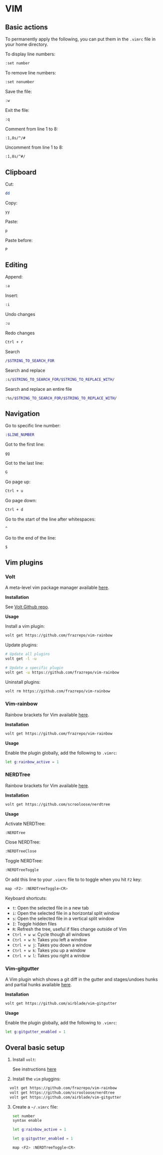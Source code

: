 # VIM

## Basic actions

To permanently apply the following, you can put them in the `.vimrc` file in your home directory.

To display line numbers:

```bash
:set number
```

To remove line numbers:

```bash
:set nonumber
```

Save the file:

```bash
:w
```

Exit the file:

```bash
:q
```

Comment from line 1 to 8:

```bash
:1,8s/^/#
```

Uncomment from line 1 to 8:

```bash
:1,8s/^#/
```

## Clipboard

Cut:

```bash
dd
```

Copy:

```bash
yy
```

Paste:

```bash
p
```

Paste before:

```bash
P
```

## Editing

Append:

```bash
:a
```

Insert:

```bash
:i
```

Undo changes

```bash
:u
```

Redo changes

```bash
Ctrl + r
```

Search

```bash
/$STRING_TO_SEARCH_FOR
```

Search and replace

```bash
:s/$STRING_TO_SEARCH_FOR/$STRING_TO_REPLACE_WITH/
```

Search and replace an entire file

```bash
:%s/$STRING_TO_SEARCH_FOR/$STRING_TO_REPLACE_WITH/
```

## Navigation

Go to specific line number:

```bash
:$LINE_NUMBER
```

Got to the first line:

```bash
gg
```

Got to the last line:

```bash
G
```

Go page up:

```bash
Ctrl + u
```

Go page down:

```bash
Ctrl + d
```

Go to the start of the line after whitespaces:

```bash
^
```

Go to the end of the line:

```bash
$
```

## Vim plugins

### Volt

A meta-level vim package manager available [here](https://github.com/vim-volt/volt).

**Installation**

See [Volt Github repo](https://github.com/vim-volt/volt#install).

**Usage**

Install a vim plugin:

```bash
volt get https://github.com/frazrepo/vim-rainbow
```

Update plugins:

```bash
# Update all plugins
volt get -l -u

# Update a specific plugin
volt get -u https://github.com/frazrepo/vim-rainbow
```

Uninstall plugins:

```bash
volt rm https://github.com/frazrepo/vim-rainbow
```

### Vim-rainbow

Rainbow brackets for Vim available [here](https://github.com/frazrepo/vim-rainbow).

**Installation**

```bash
volt get https://github.com/frazrepo/vim-rainbow
```

**Usage**

Enable the plugin globally, add the following to `.vimrc`:

```bash
let g:rainbow_active = 1
```

### NERDTree

Rainbow brackets for Vim available [here](https://github.com/scrooloose/nerdtree).

**Installation**

```bash
volt get https://github.com/scrooloose/nerdtree
```

**Usage**

Activate NERDTree:

```bash
:NERDTree 
```

Close NERDTree:

```bash
:NERDTreeClose 
```

Toggle NERDTree:

```bash
:NERDTreeToggle
```

Or add this line to your `.vimrc` file to to toggle when you hit `F2` key:

```bash
map <F2> :NERDTreeToggle<CR>
```

Keyboard shortcuts:

- `t`: Open the selected file in a new tab
- `i`: Open the selected file in a horizontal split window
- `s`: Open the selected file in a vertical split window
- `I`: Toggle hidden files
- `R`: Refresh the tree, useful if files change outside of Vim
- `Ctrl + w w`: Cycle though all windows
- `Ctrl + w h`: Takes you left a window
- `Ctrl + w j`: Takes you down a window
- `Ctrl + w k`: Takes you up a window
- `Ctrl + w l`: Takes you right a window

### Vim-gitgutter

A Vim plugin which shows a git diff in the gutter and stages/undoes hunks and partial hunks available [here](https://github.com/airblade/vim-gitgutter).

**Installation**

```bash
volt get https://github.com/airblade/vim-gitgutter
```

**Usage**

Enable the plugin globally, add the following to `.vimrc`:

```bash
let g:gitgutter_enabled = 1
```

## Overal basic setup

1. Install `volt`:

    See instructions [here](#volt)

2. Install the `vim` pluggins:
  ```bash
    volt get https://github.com/frazrepo/vim-rainbow
    volt get https://github.com/scrooloose/nerdtree
    volt get https://github.com/airblade/vim-gitgutter
  ```

3. Create a `~/.vimrc` file:

    ```bash
    set number
    syntax enable

    let g:rainbow_active = 1

    let g:gitgutter_enabled = 1

    map <F2> :NERDTreeToggle<CR>
    ```
